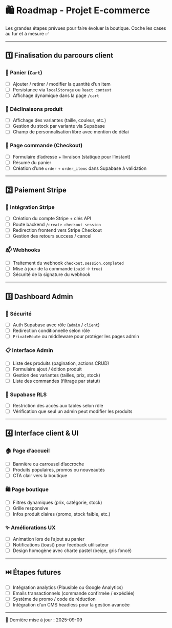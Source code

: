 # 🛍️ Roadmap - Projet E-commerce

Les grandes étapes prévues pour faire évoluer la boutique. Coche les cases au fur et à mesure ✅

---

## 1️⃣ Finalisation du parcours client

### 🛒 Panier (`Cart`)
- [ ] Ajouter / retirer / modifier la quantité d’un item
- [ ] Persistance via `localStorage` ou `React context`
- [ ] Affichage dynamique dans la page `/cart`

### 🎨 Déclinaisons produit
- [ ] Affichage des variantes (taille, couleur, etc.)
- [ ] Gestion du stock par variante via Supabase
- [ ] Champ de personnalisation libre avec mention de délai

### 🧾 Page commande (Checkout)
- [ ] Formulaire d’adresse + livraison (statique pour l’instant)
- [ ] Résumé du panier
- [ ] Création d’une `order` + `order_items` dans Supabase à validation

---

## 2️⃣ Paiement Stripe

### 🔐 Intégration Stripe
- [ ] Création du compte Stripe + clés API
- [ ] Route backend `/create-checkout-session`
- [ ] Redirection frontend vers Stripe Checkout
- [ ] Gestion des retours success / cancel

### 📬 Webhooks
- [ ] Traitement du webhook `checkout.session.completed`
- [ ] Mise à jour de la commande (`paid` → `true`)
- [ ] Sécurité de la signature du webhook

---

## 3️⃣ Dashboard Admin

### 🔐 Sécurité
- [ ] Auth Supabase avec rôle (`admin` / `client`)
- [ ] Redirection conditionnelle selon rôle
- [ ] `PrivateRoute` ou middleware pour protéger les pages admin

### 📋 Interface Admin
- [ ] Liste des produits (pagination, actions CRUD)
- [ ] Formulaire ajout / édition produit
- [ ] Gestion des variantes (tailles, prix, stock)
- [ ] Liste des commandes (filtrage par statut)

### 🔐 Supabase RLS
- [ ] Restriction des accès aux tables selon rôle
- [ ] Vérification que seul un admin peut modifier les produits

---

## 4️⃣ Interface client & UI

### 🏠 Page d’accueil
- [ ] Bannière ou carrousel d’accroche
- [ ] Produits populaires, promos ou nouveautés
- [ ] CTA clair vers la boutique

### 🛍️ Page boutique
- [ ] Filtres dynamiques (prix, catégorie, stock)
- [ ] Grille responsive
- [ ] Infos produit claires (promo, stock faible, etc.)

### ✨ Améliorations UX
- [ ] Animation lors de l’ajout au panier
- [ ] Notifications (toast) pour feedback utilisateur
- [ ] Design homogène avec charte pastel (beige, gris foncé)

---

## ⏭️ Étapes futures

- [ ] Intégration analytics (Plausible ou Google Analytics)
- [ ] Emails transactionnels (commande confirmée / expédiée)
- [ ] Système de promo / code de réduction
- [ ] Intégration d’un CMS headless pour la gestion avancée

---

📅 Dernière mise à jour : 2025-09-09
